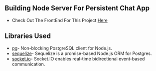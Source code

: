 ## Building Node Server For Persistent Chat App

- Check Out The FrontEnd For This Project [Here](https://github.com/rgarimella0124/Chat-App-FrontEnd)

## Libraries Used

- [pg](https://github.com/brianc/node-postgres)- Non-blocking PostgreSQL client for Node.js.
- [sequelize](https://sequelize.org/)- Sequelize is a promise-based Node.js ORM for Postgres.
- [socket.io](https://github.com/socketio/socket.io#readme)- Socket.IO enables real-time bidirectional event-based communication.